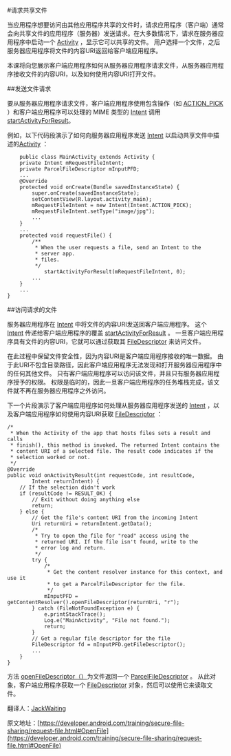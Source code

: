 #请求共享文件

当应用程序想要访问由其他应用程序共享的文件时，请求应用程序（客户端）通常会向共享文件的应用程序（服务器）发送请求。在大多数情况下，请求在服务器应用程序中启动一个 [Activity](https://developer.android.com/reference/android/app/Activity.html) ，显示它可以共享的文件。 用户选择一个文件，之后服务器应用程序将文件的内容URI返回给客户端应用程序。 

本课将向您展示客户端应用程序如何从服务器应用程序请求文件，从服务器应用程序接收文件的内容URI，以及如何使用内容URI打开文件。

##发送文件请求

要从服务器应用程序请求文件，客户端应用程序使用包含操作（如 [ACTION_PICK](https://developer.android.com/reference/android/content/Intent.html#ACTION_PICK) ）和客户端应用程序可以处理的 MIME 类型的 [Intent](https://developer.android.com/reference/android/content/Intent.html) 调用 [startActivityForResult](https://developer.android.com/reference/android/app/Activity.html#startActivityForResult)。

例如，以下代码段演示了如何向服务器应用程序发送 [Intent](https://developer.android.com/reference/android/content/Intent.html) 以启动共享文件中描述的[Activity](https://developer.android.com/reference/android/app/Activity.html) ：

		public class MainActivity extends Activity {
	    private Intent mRequestFileIntent;
	    private ParcelFileDescriptor mInputPFD;
	    ...
	    @Override
	    protected void onCreate(Bundle savedInstanceState) {
	        super.onCreate(savedInstanceState);
	        setContentView(R.layout.activity_main);
	        mRequestFileIntent = new Intent(Intent.ACTION_PICK);
	        mRequestFileIntent.setType("image/jpg");
	        ...
	    }
	    ...
	    protected void requestFile() {
	        /**
	         * When the user requests a file, send an Intent to the
	         * server app.
	         * files.
	         */
	            startActivityForResult(mRequestFileIntent, 0);
	        ...
	    }
	    ...
	}


##访问请求的文件

服务器应用程序在 [Intent](https://developer.android.com/reference/android/content/Intent.html) 中将文件的内容URI发送回客户端应用程序。 这个  [Intent](https://developer.android.com/reference/android/content/Intent.html) 传递给客户端应用程序的覆盖 [startActivityForResult](https://developer.android.com/reference/android/app/Activity.html#startActivityForResult) 。 一旦客户端应用程序具有文件的内容URI，它就可以通过获取其 [FileDescriptor](https://developer.android.com/reference/java/io/FileDescriptor.html) 来访问文件。

在此过程中保留文件安全性，因为内容URI是客户端应用程序接收的唯一数据。 由于此URI不包含目录路径，因此客户端应用程序无法发现和打开服务器应用程序中的任何其他文件。 只有客户端应用程序可以访问该文件，并且只有服务器应用程序授予的权限。 权限是临时的，因此一旦客户端应用程序的任务堆栈完成，该文件就不再在服务器应用程序之外访问。

下一个片段演示了客户端应用程序如何处理从服务器应用程序发送的 [Intent](https://developer.android.com/reference/android/content/Intent.html) ，以及客户端应用程序如何使用内容URI获取 [FileDescriptor](https://developer.android.com/reference/java/io/FileDescriptor.html) ：

	/*
     * When the Activity of the app that hosts files sets a result and calls
     * finish(), this method is invoked. The returned Intent contains the
     * content URI of a selected file. The result code indicates if the
     * selection worked or not.
     */
    @Override
    public void onActivityResult(int requestCode, int resultCode,
            Intent returnIntent) {
        // If the selection didn't work
        if (resultCode != RESULT_OK) {
            // Exit without doing anything else
            return;
        } else {
            // Get the file's content URI from the incoming Intent
            Uri returnUri = returnIntent.getData();
            /*
             * Try to open the file for "read" access using the
             * returned URI. If the file isn't found, write to the
             * error log and return.
             */
            try {
                /*
                 * Get the content resolver instance for this context, and use it
                 * to get a ParcelFileDescriptor for the file.
                 */
                mInputPFD = getContentResolver().openFileDescriptor(returnUri, "r");
            } catch (FileNotFoundException e) {
                e.printStackTrace();
                Log.e("MainActivity", "File not found.");
                return;
            }
            // Get a regular file descriptor for the file
            FileDescriptor fd = mInputPFD.getFileDescriptor();
            ...
        }
    }


方法 [openFileDescriptor（）](https://developer.android.com/reference/android/content/ContentResolver.html#openFileDescriptor)为文件返回一个 [ParcelFileDescriptor](https://developer.android.com/reference/android/os/ParcelFileDescriptor.html) 。 从此对象，客户端应用程序获取一个 [FileDescriptor](https://developer.android.com/reference/java/io/FileDescriptor.html) 对象，然后可以使用它来读取文件。

翻译人：[JackWaiting](https://github.com/JackWaiting)

原文地址：[https://developer.android.com/training/secure-file-sharing/request-file.html#OpenFile](https://developer.android.com/training/secure-file-sharing/request-file.html#OpenFile)